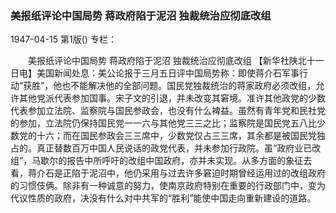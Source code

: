 ### 美报纸评论中国局势  蒋政府陷于泥沼  独裁统治应彻底改组

1947-04-15
第1版()
专栏：

　　美报纸评论中国局势
    蒋政府陷于泥沼
    独裁统治应彻底改组
    【新华社陕北十一日电】美国新闻处息：美公论报于三月五日评中国局势称：即使蒋介石军事行动“获胜”，他也不能解决他的全部问题。国民党独裁统治的蒋家政府必须改组，允许其他党派代表参加国事。宋子文的引退，并未改变其窘境。准许其他政党的少数代表参加立法院、监察院与国民参政会，也没有什么裨益。虽然有青年党和民社党的参加，立法院仍保持国民党一一六与其他党三三之比；监察院是国民党五八比少数党的十六；而在国民参政会三三席中，少数党仅占三三席，其余都是被国民党独占的。真正替数百万中国人民说话的政党代表，并未参加行政院。虽“政府业已改组”，马歇尔的报告中所呼吁的改组中国政府，亦并未实现。从多方面的象征去看，蒋介石是正陷于泥沼中，他仍采用与过去许多窘迫时期曾经运用过的改组政府的习惯伎俩。除非有一种诚意的努力，使南京政府特别在重要的行政部门中，变为代议性质的政府，决没有什么对中共军的“胜利”能使中国走向重新建设的道路。
